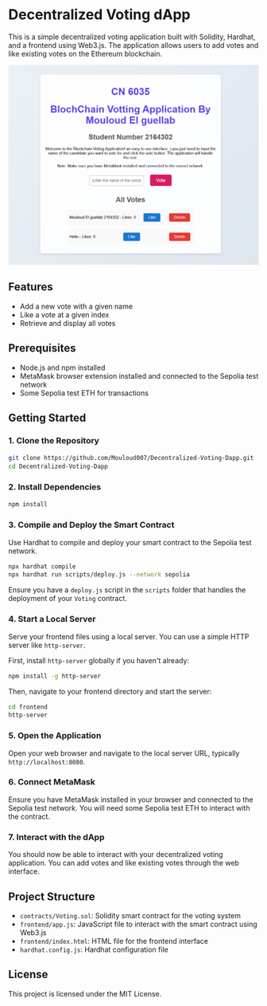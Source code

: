 # Decentralized Voting dApp

This is a simple decentralized voting application built with Solidity, Hardhat, and a frontend using Web3.js. The application allows users to add votes and like existing votes on the Ethereum blockchain.

![Voting dApp Screenshot](https://github.com/Mouloud007/Decentralized-Voting-Dapp-/blob/main/ScreenTwo.png)

## Features

- Add a new vote with a given name
- Like a vote at a given index
- Retrieve and display all votes

## Prerequisites

- Node.js and npm installed
- MetaMask browser extension installed and connected to the Sepolia test network
- Some Sepolia test ETH for transactions

## Getting Started

### 1. Clone the Repository

```sh
git clone https://github.com/Mouloud007/Decentralized-Voting-Dapp.git
cd Decentralized-Voting-Dapp
```

### 2. Install Dependencies

```sh
npm install
```

### 3. Compile and Deploy the Smart Contract

Use Hardhat to compile and deploy your smart contract to the Sepolia test network.

```sh
npx hardhat compile
npx hardhat run scripts/deploy.js --network sepolia
```

Ensure you have a `deploy.js` script in the `scripts` folder that handles the deployment of your `Voting` contract.

### 4. Start a Local Server

Serve your frontend files using a local server. You can use a simple HTTP server like `http-server`.

First, install `http-server` globally if you haven't already:

```sh
npm install -g http-server
```

Then, navigate to your frontend directory and start the server:

```sh
cd frontend
http-server
```

### 5. Open the Application

Open your web browser and navigate to the local server URL, typically `http://localhost:8080`.

### 6. Connect MetaMask

Ensure you have MetaMask installed in your browser and connected to the Sepolia test network. You will need some Sepolia test ETH to interact with the contract.

### 7. Interact with the dApp

You should now be able to interact with your decentralized voting application. You can add votes and like existing votes through the web interface.

## Project Structure

- `contracts/Voting.sol`: Solidity smart contract for the voting system
- `frontend/app.js`: JavaScript file to interact with the smart contract using Web3.js
- `frontend/index.html`: HTML file for the frontend interface
- `hardhat.config.js`: Hardhat configuration file

## License

This project is licensed under the MIT License.

